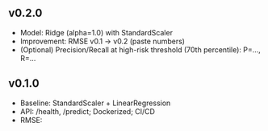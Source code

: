 ## v0.2.0
- Model: Ridge (alpha=1.0) with StandardScaler  
- Improvement: RMSE v0.1 → v0.2 (paste numbers)  
- (Optional) Precision/Recall at high-risk threshold (70th percentile): P=…, R=…

## v0.1.0
- Baseline: StandardScaler + LinearRegression  
- API: /health, /predict; Dockerized; CI/CD  
- RMSE: <paste v0.1 value>